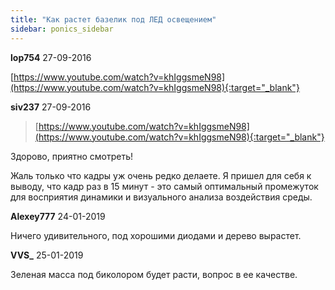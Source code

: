 ```yaml
---
title: "Как растет базелик под ЛЕД освещением"
sidebar: ponics_sidebar
---
```


**lop754** 27-09-2016

[https://www.youtube.com/watch?v=khIggsmeN98](https://www.youtube.com/watch?v=khIggsmeN98){:target="_blank"}


**siv237** 27-09-2016

> [https://www.youtube.com/watch?v=khIggsmeN98](https://www.youtube.com/watch?v=khIggsmeN98){:target="_blank"}

Здорово, приятно смотреть!

Жаль только что кадры уж очень редко делаете. Я пришел для себя к выводу, что кадр раз в 15 минут - это самый оптимальный промежуток для восприятия динамики и визуального анализа воздействия среды.


**Alexey777** 24-01-2019

Ничего удивительного, под хорошими диодами и дерево вырастет. 


**VVS_** 25-01-2019

Зеленая масса под биколором будет расти, вопрос в ее качестве.


